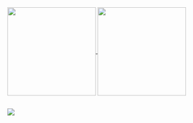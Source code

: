<a href="https://github.com/anuraghazra/github-readme-stats">
  <img height=200 align="center" src="https://github-readme-stats.vercel.app/api?username=Josehpequeno&show_icons=true&include_all_commits=true&count_private=true&bg_color=002236&text_color=cad3f5&icon_color=c6a0f6&title_color=8bd5ca" />
</a>
<a href="https://github.com/anuraghazra/convoychat">
  <img height=200 align="center" src="https://github-readme-stats.vercel.app/api/top-langs?username=Josehpequeno&bg_color=002236&text_color=cad3f5&icon_color=c6a0f6&title_color=8bd5ca&langs_count=10&hide=handlebars,HTML,css,shell&layout=compact&card_width=320&size_weight=0.5&count_weight=0.5" />
</a>

##

<div style="color:#ffffff">
  <a href="https://www.linkedin.com/in/hicarojose/" target="_blank"><img src="https://img.shields.io/badge/-LinkedIn-white?style=for-the-badge&logo=linkedin&logoColor=ffffff&labelColor=002236&color=192432" target="_blank"></a>
</div>
